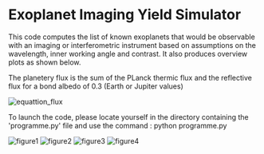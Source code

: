 # Exoplanet Imaging Yield Simulator

This code computes the list of known exoplanets that would be observable with an imaging or interferometric instrument based on assumptions on the wavelength, inner working angle and contrast. It also produces overview plots as shown below.

The planetery flux is the sum of the PLanck thermic flux and the reflective flux for a bond albedo of 0.3 (Earth or Jupiter values) 

![equattion_flux](https://user-images.githubusercontent.com/43030278/45496411-ac070d00-b775-11e8-9b6d-5d5546ca4472.png)

To launch the code, please locate yourself in the directory containing the 'programme.py' file and use the command : python programme.py

![figure1](https://user-images.githubusercontent.com/43030278/45350395-00628f00-b5b4-11e8-84c0-cbd836f5ea9d.png)
![figure2](https://user-images.githubusercontent.com/43030278/45350400-02c4e900-b5b4-11e8-838e-378aad9391ff.png)
![figure3](https://user-images.githubusercontent.com/43030278/45350404-05274300-b5b4-11e8-887a-8f84f4c7d3ef.png)
![figure4](https://user-images.githubusercontent.com/43030278/45350412-06f10680-b5b4-11e8-9282-579457a1ea6e.png)
